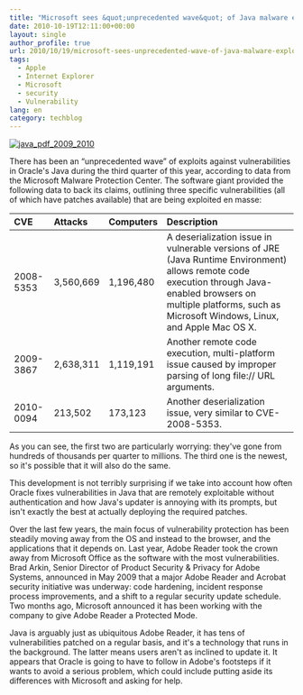 ```yaml
---
title: "Microsoft sees &quot;unprecedented wave&quot; of Java malware exploits"
date: 2010-10-19T12:11:00+00:00
layout: single
author_profile: true
url: 2010/10/19/microsoft-sees-unprecedented-wave-of-java-malware-exploits/
tags:
  - Apple
  - Internet Explorer
  - Microsoft
  - security
  - Vulnerability
lang: en
category: techblog
---
```

[![java_pdf_2009_2010](http://lh4.ggpht.com/_vaUVXcmC3OI/TL2D-xuPw8I/AAAAAAAACwQ/UjLeamlTWz8/java_pdf_2009_2010_thumb%5B1%5D.jpg?imgmax=800 "java_pdf_2009_2010")](http://lh6.ggpht.com/_vaUVXcmC3OI/TL2D9XP7LUI/AAAAAAAACwM/MKkVYRuzTkI/s1600-h/java_pdf_2009_2010%5B3%5D.jpg)

There has been an “unprecedented wave” of exploits against vulnerabilities in Oracle's Java during the third quarter of this year, according to data from the Microsoft Malware Protection Center. The software giant provided the following data to back its claims, outlining three specific vulnerabilities (all of which have patches available) that are being exploited en masse:</p> 

|      CVE|Attacks|Computers|Description|
|:----|:----|:----|:----|
|      2008-5353|3,560,669|1,196,480|A deserialization issue in vulnerable versions of JRE (Java Runtime Environment) allows remote code execution through Java-enabled browsers on multiple platforms, such as Microsoft Windows, Linux, and Apple Mac OS X.|
|      2009-3867|2,638,311|1,119,191|Another remote code execution, multi-platform issue caused by improper parsing of long file:// URL arguments.|
|      2010-0094|213,502|173,123|Another deserialization issue, very similar to CVE-2008-5353.|


As you can see, the first two are particularly worrying: they've gone from hundreds of thousands per quarter to millions. The third one is the newest, so it's possible that it will also do the same.

This development is not terribly surprising if we take into account how often Oracle fixes vulnerabilities in Java that are remotely exploitable without authentication and how Java's updater is annoying with its prompts, but isn't exactly the best at actually deploying the required patches.

Over the last few years, the main focus of vulnerability protection has been steadily moving away from the OS and instead to the browser, and the applications that it depends on. Last year, Adobe Reader took the crown away from Microsoft Office as the software with the most vulnerabilities. Brad Arkin, Senior Director of Product Security & Privacy for Adobe Systems, announced in May 2009 that a major Adobe Reader and Acrobat security initiative was underway: code hardening, incident response process improvements, and a shift to a regular security update schedule. Two months ago, Microsoft announced it has been working with the company to give Adobe Reader a Protected Mode.

Java is arguably just as ubiquitous Adobe Reader, it has tens of vulnerabilities patched on a regular basis, and it's a technology that runs in the background. The latter means users aren't as inclined to update it. It appears that Oracle is going to have to follow in Adobe's footsteps if it wants to avoid a serious problem, which could include putting aside its differences with Microsoft and asking for help.